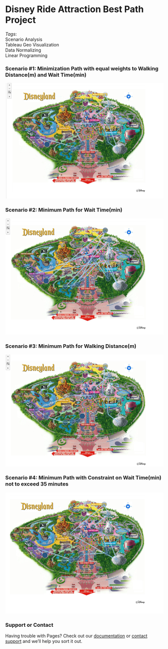 # **Disney Ride Attraction Best Path Project**
_Tags_: <br/>
Scenario Analysis <br/>
Tableau Geo Visualization <br/>
Data Normalizing <br/>
Linear Programming <br/>

### Scenario #1: Minimization Path with equal weights to Walking Distance(m) and Wait Time(min)
![](dis.PNG)


### Scenario #2: Minimum Path for Wait Time(min)
![](diswait.PNG)



### Scenario #3: Minimum Path for Walking Distance(m)
![](diswalk.PNG)


### Scenario #4: Minimum Path with Constraint on Wait Time(min) not to exceed 35 minutes
![](dis35.PNG)





### Support or Contact

Having trouble with Pages? Check out our [documentation](https://help.github.com/categories/github-pages-basics/) or [contact support](https://github.com/contact) and we’ll help you sort it out.
